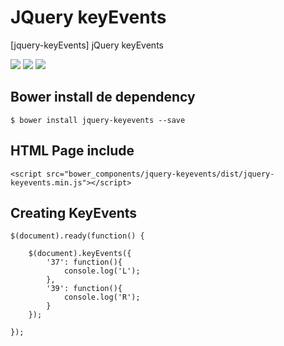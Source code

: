 JQuery keyEvents
===========
[jquery-keyEvents] jQuery keyEvents

<p>
  <img src="https://img.shields.io/badge/jquery--keyevents-release-green.svg">
  <img src="https://img.shields.io/badge/version-1.0.0-blue.svg">
  <img src="https://img.shields.io/bower/v/bootstrap.svg">
</p>

## Bower install de dependency
```
$ bower install jquery-keyevents --save
```

## HTML Page include
```
<script src="bower_components/jquery-keyevents/dist/jquery-keyevents.min.js"></script>
```

## Creating KeyEvents
```
$(document).ready(function() {
    
  	$(document).keyEvents({
  		'37': function(){
  		    console.log('L');
  		},
  		'39': function(){
  		    console.log('R');
  		}
  	});
    
});
```
